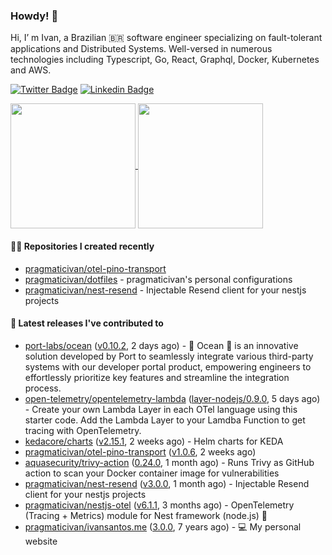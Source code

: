 ### Howdy! 🤠

Hi, I’ m Ivan, a Brazilian 🇧🇷 software engineer specializing on fault-tolerant applications and Distributed Systems. Well-versed in numerous technologies including Typescript, Go, React, Graphql, Docker, Kubernetes and AWS.

[![Twitter Badge](https://img.shields.io/badge/-@pragmaticivan-1ca0f1?style=flat&labelColor=1ca0f1&logo=twitter&logoColor=white&link=https://twitter.com/pragmaticivan)](https://twitter.com/pragmaticivan)
[![Linkedin Badge](https://img.shields.io/badge/-LinkedIn-blue?style=flat&logo=Linkedin&logoColor=white&link=https://www.linkedin.com/in/pragmaticivan/)](https://www.linkedin.com/in/pragmaticivan/)

<a href="https://github.com/anuraghazra/github-readme-stats">
  <img height=200 align="center" src="https://github-readme-stats.vercel.app/api?username=pragmaticivan&show_icons=true&theme=transparent" />
</a>
<a href="https://github.com/anuraghazra/github-readme-stats">
  <img height=200 align="center" src="https://github-readme-stats.vercel.app/api/top-langs?username=pragmaticivan&layout=compact&langs_count=8&card_width=320&theme=transparent" />
</a>

#### 👨‍💻 Repositories I created recently

- [pragmaticivan/otel-pino-transport](https://github.com/pragmaticivan/otel-pino-transport)
- [pragmaticivan/dotfiles](https://github.com/pragmaticivan/dotfiles) - pragmaticivan&#39;s personal configurations
- [pragmaticivan/nest-resend](https://github.com/pragmaticivan/nest-resend) - Injectable Resend client for your nestjs projects

#### 🚀 Latest releases I've contributed to

- [port-labs/ocean](https://github.com/port-labs/ocean) ([v0.10.2](https://github.com/port-labs/ocean/releases/tag/v0.10.2), 2 days ago) - 🌊 Ocean 🌊 is an innovative solution developed by Port to seamlessly integrate various third-party systems with our developer portal product, empowering engineers to effortlessly prioritize key features and streamline the integration process.
- [open-telemetry/opentelemetry-lambda](https://github.com/open-telemetry/opentelemetry-lambda) ([layer-nodejs/0.9.0](https://github.com/open-telemetry/opentelemetry-lambda/releases/tag/layer-nodejs/0.9.0), 5 days ago) - Create your own Lambda Layer in each OTel language using this starter code. Add the Lambda Layer to your Lamdba Function to get tracing with OpenTelemetry.
- [kedacore/charts](https://github.com/kedacore/charts) ([v2.15.1](https://github.com/kedacore/charts/releases/tag/v2.15.1), 2 weeks ago) - Helm charts for KEDA
- [pragmaticivan/otel-pino-transport](https://github.com/pragmaticivan/otel-pino-transport) ([v1.0.6](https://github.com/pragmaticivan/otel-pino-transport/releases/tag/v1.0.6), 2 weeks ago)
- [aquasecurity/trivy-action](https://github.com/aquasecurity/trivy-action) ([0.24.0](https://github.com/aquasecurity/trivy-action/releases/tag/0.24.0), 1 month ago) - Runs Trivy as GitHub action to scan your Docker container image for vulnerabilities
- [pragmaticivan/nest-resend](https://github.com/pragmaticivan/nest-resend) ([v3.0.0](https://github.com/pragmaticivan/nest-resend/releases/tag/v3.0.0), 1 month ago) - Injectable Resend client for your nestjs projects
- [pragmaticivan/nestjs-otel](https://github.com/pragmaticivan/nestjs-otel) ([v6.1.1](https://github.com/pragmaticivan/nestjs-otel/releases/tag/v6.1.1), 3 months ago) - OpenTelemetry (Tracing &#43; Metrics) module for Nest framework (node.js)  🔭
- [pragmaticivan/ivansantos.me](https://github.com/pragmaticivan/ivansantos.me) ([3.0.0](https://github.com/pragmaticivan/ivansantos.me/releases/tag/3.0.0), 7 years ago) - :computer: My personal website
